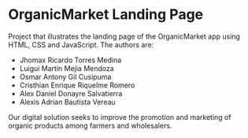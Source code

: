 # OrganicMarket Landing Page
Project that illustrates the landing page of the OrganicMarket app using HTML, CSS and JavaScript. The authors are:
- Jhomax Ricardo Torres Medina
- Luigui Martin Mejia Mendoza
- Osmar Antony Gil Cusipuma
- Cristhian Enrique Riquelme Romero
- Alex Daniel Donayre Salvatierra
- Alexis Adrian Bautista Vereau

Our digital solution seeks to improve the promotion and marketing of organic products among farmers and wholesalers.
